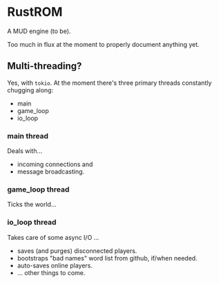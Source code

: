 # RustROM

A MUD engine (to be).

Too much in flux at the moment to properly document anything yet.

## Multi-threading?

Yes, with `tokio`. At the moment there's three primary threads constantly
chugging along:

* main
* game_loop
* io_loop

### main thread

Deals with…

* incoming connections and
* message broadcasting.

### game_loop thread

Ticks the world...

### io_loop thread

Takes care of some async I/O ...

* saves (and purges) disconnected players.
* bootstraps "bad names" word list from github, if/when needed.
* auto-saves online players.
* ... other things to come.
